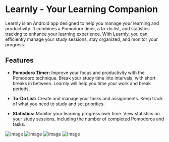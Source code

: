 # Learnly - Your Learning Companion

Learnly is an Android app designed to help you manage your learning and productivity. It combines a Pomodoro timer, a to-do list, and statistics tracking to enhance your learning experience. With Learnly, you can efficiently manage your study sessions, stay organized, and monitor your progress.

## Features

- **Pomodoro Timer:** Improve your focus and productivity with the Pomodoro technique. Break your study time into intervals, with short breaks in between. Learnly will help you time your work and break periods.

- **To-Do List:** Create and manage your tasks and assignments. Keep track of what you need to study and set priorities.

- **Statistics:** Monitor your learning progress over time. View statistics on your study sessions, including the number of completed Pomodoros and tasks.

![image](https://github.com/AzizHlila/Learnly-Releases/assets/81507942/00fcd5ba-30a9-4569-b6d3-1dc5d59624e5)
![image](https://github.com/AzizHlila/Learnly-Releases/assets/81507942/ceaa4175-b6f1-41ea-a0db-2be49b06144e)
![image](https://github.com/AzizHlila/Learnly-Releases/assets/81507942/20e61ca0-5b77-4223-ba5b-5a9c50906d9e)
![image](https://github.com/AzizHlila/Learnly-Releases/assets/81507942/b331cd9e-3baf-4a53-a926-2c5d3d51b60b)
